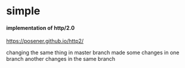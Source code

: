 # simple

#### implementation of http/2.0
https://posener.github.io/http2/

changing the same thing in master branch
made some changes in one branch
another changes in the same branch
